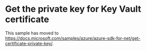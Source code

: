 # Get the private key for Key Vault certificate

This sample has moved to <https://docs.microsoft.com/samples/azure/azure-sdk-for-net/get-certificate-private-key/>.
